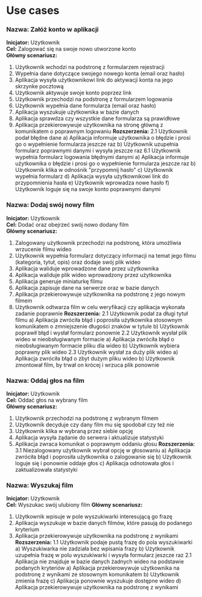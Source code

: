 # Use cases

### Nazwa: Załóż konto w aplikacji
**Inicjator:** Użytkownik<br>
**Cel:** Zalogować się na swoje nowo utworzone konto<br>
**Główny scenariusz:**
1. Użytkownik wchodzi na podstronę z formularzem rejestracji
2. Wypełnia dane dotyczące swojego nowego konta (email oraz hasło)
3. Aplikacja wysyła użytkownikowi link do aktywacji konta na jego skrzynke pocztową
4. Użytkownik aktywuje swoje konto poprzez link
5. Użytkownik przechodzi na podstronę z formularzem logowania
6. Użytkownik wypełnia dane formularza (email oraz hasło)
7. Aplikacja wyszukuje użytkownika w bazie danych 
8. Aplikacja sprawdza czy wszystkie dane formularza są prawidłowe
9. Aplikacja przekierowywuje użytkownika na stronę główną z komunikatem o poprawnym logowaniu
**Rozszerzenia:**
2.1 Użytkownik podał błędne dane
a) Aplikacja informuje użytkownika o błędzie i prosi go o wypełnienie formularza jeszcze raz
b) Użytkownik uzupełnia formularz poprawnymi danymi i wysyła jeszcze raz
6.1 Użytkownik wypełnia formularz logowania błędnymi danymi
a) Aplikacja informuje użytkownika o błędzie i prosi go o wypełnienie formularza jeszcze raz
b) Użytkownik klika w odnośnik "przypomnij hasło"
c) Użytkownik wypełnia formularz
d) Aplikacja wysyła użytkownikowi link do przypomnienia hasła
e) Użytkownik wprowadza nowe hasło
f) Użytkownik loguje się na swoje konto poprawnymi danymi

### Nazwa: Dodaj swój nowy film
**Inicjator:** Użytkownik<br>
**Cel:** Dodać oraz obejrzeć swój nowo dodany film<br>
**Główny scenariusz:**
1. Zalogowany użytkownik przechodzi na podstronę, która umożliwia wrzucenie filmu wideo
2. Użytkownik wypełnia formularz dotyczący informacji na temat jego filmu (kategoria, tytuł, opis) oraz dodaje swój plik wideo
3. Aplikacja waliduje wprowadzone dane przez użytkownika
4. Aplikacja waliduje plik wideo wprowadzony przez użytkownika
5. Aplikacja generuje miniaturkę filmu
6. Aplikacja zapisuje dane na serwerze oraz w bazie danych
7. Aplikacja przekierowywuje użytkownika na podstronę z jego nowym filmem
8. Użytkownik odtwarza film w celu weryfikacji czy aplikacja wykonała zadanie poprawnie
**Rozszerzenia:**
2.1 Użytkownik podał za długi tytuł filmu
a) Aplikacja zwróciła błąd i poprosiła użytkownika stosownym komunikatem o zmniejszenie długości znaków w tytule
b) Użytkownik poprawił błąd i wysłał formularz ponownie
2.2 Użytkownik wysłał plik wideo w nieobsługiwanym formacie
a) Aplikacja zwróciła błąd o nieobsługiwanym formacie pliku dla wideo
b) Użytkownik wybiera poprawny plik wideo
2.3 Użytkownik wysłał za duży plik wideo
a) Aplikacja zwróciła błąd o zbyt dużym pliku wideo
b) Użytkownik zmontował film, by trwał on krócej i wrzuca plik ponownie

### Nazwa: Oddaj głos na film
**Inicjator:** Użytkownik<br>
**Cel:** Oddać głos na wybrany film<br>
**Główny scenariusz:**
1. Użytkownik przechodzi na podstronę z wybranym filmem
2. Użytkownik decyduje czy dany film mu się spodobał czy też nie
3. Użytkownik klika w wybraną przez siebie opcję
4. Aplikacja wysyła żądanie do serwera i aktualizuje statystyki
5. Aplikacja zwraca komunikat o poprawnym oddaniu głosu
**Rozszerzenia:**
3.1 Niezalogowany użytkownik wybrał opcję w głosowaniu
a) Aplikacja zwróciła błąd i poprosiła użytkownika o zalogowanie się
b) Użytkownik loguje się i ponownie oddaje głos
c) Aplikacja odnotowała głos i zaktualizowała statystyki

### Nazwa: Wyszukaj film
**Inicjator:** Użytkownik<br>
**Cel:** Wyszukac swój ulubiony film
**Główny scenariusz:**
1. Użytkownik wpisuje w pole wyszukiwarki interesującą go frazę
2. Aplikacja wyszukuje w bazie danych filmów, które pasują do podanego kryterium
3. Aplikacja przekierowywuje użytkownika na podstronę z wynikami
**Rozszerzenia:**
1.1 Użytkownik podaje pustą frazę do pola wyszukiwarki
a) Wyszukiwarka nie zadziała bez wpisania frazy
b) Użytkownik uzupełnia frazę w polu wyszukiwarki i wysyła formularz jeszcze raz
2.1 Aplikacja nie znajduje w bazie danych żadnych wideo na podstawie podanych kryteriów
a) Aplikacja przekierowywuje użytkownika na podstronę z wynikami ze stosownym komunikatem
b) Użytkownik zmienia frazę
c) Aplikacja ponownie wyszukuje dostępne wideo
d) Aplikacja przekierowywuje użytkownika na podstronę z wynikami
